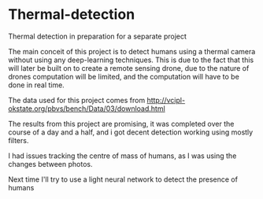 # Thermal-detection
Thermal detection in preparation for a separate project

The main conceit of this project is to detect humans using a thermal camera without using any deep-learning techniques. This is due to the fact that this will later be built on to create a remote sensing drone, due to the nature of drones computation will be limited, and the computation will have to be done in real time.


The data used for this project comes from 
http://vcipl-okstate.org/pbvs/bench/Data/03/download.html

The results from this project are promising, it was completed over the course of a day and a half, and i got decent detection working using mostly filters. 

I had issues tracking the centre of mass of humans, as I was using the changes between photos.

Next time I'll try to use a light neural network to detect the presence of humans


